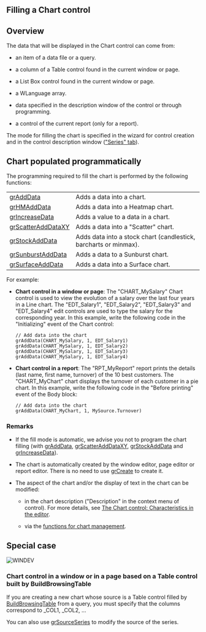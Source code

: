 
## Filling a Chart control
			



<a name="NOTE1"></a>
<a name="NOTE1_1"></a>


## Overview
<a name="overview_ELTTEXTE000179"></a>
The data that will be displayed in the Chart control can come from:

- an item of a data file or a query.

- a column of a Table control found in the current window or page.
	

- a List Box control found in the current window or page.
	

- a WLanguage array.
	

- data specified in the description window of the control or through programming.

- a control of the current report (only for a report).




The mode for filling the chart is specified in the wizard for control creation and in the control description window (["Series" tab](../WDChamp/3042081.md)).







<a name="NOTE3"></a>
<a name="NOTE3_1"></a>


## Chart populated programmatically
<a name="chart_populated_programmatically_ELTTEXTE000203"></a>
The programming required to fill the chart is performed by the following functions: 



|   |   |
| --- | --- |
| [grAddData](../WDLang3/3042023.md) | Adds a data into a chart. |
| [grHMAddData](../WDLang3/1000021628.md) | Adds a data into a Heatmap chart. |
| [grIncreaseData](../WDLang3/3042030.md) | Adds a value to a data in a chart. |
| [grScatterAddDataXY](../WDLang3/3042032.md) | Adds a data into a "Scatter" chart. |
| [grStockAddData](../WDLang3/3042009.md) | Adds data into a stock chart (candlestick, barcharts or minmax). |
| [grSunburstAddData](../WDLang3/1000021285.md) | Adds a data to a Sunburst chart. |
| [grSurfaceAddData](../WDLang3/1000020425.md) | Adds a data into a Surface chart. |





For example:

- **Chart control in a window or page**:
	The "CHART_MySalary" Chart control is used to view the evolution of a salary over the last four years in a Line chart.
	The "EDT_Salary1", "EDT_Salary2", "EDT_Salary3" and "EDT_Salary4" edit controls are used to type the salary for the corresponding year.
	In this example, write the following code in the "Initializing" event of the Chart control:
	
	```wl
	// Add data into the chart
	grAddData(CHART_MySalary, 1, EDT_Salary1)
	grAddData(CHART_MySalary, 1, EDT_Salary2)
	grAddData(CHART_MySalary, 1, EDT_Salary3)
	grAddData(CHART_MySalary, 1, EDT_Salary4)
	```


- **Chart control in a report**: 
	The "RPT_MyReport" report prints the details (last name, first name, turnover) of the 10 best customers.
	The "CHART_MyChart" chart displays the turnover of each customer in a pie chart.
	In this example, write the following code in the "Before printing" event of the Body block:
	
	```wl
	// Add data into the chart
	grAddData(CHART_MyChart, 1, MySource.Turnover)
	```




<a name="NOTE3_2"></a>


### Remarks
<a name="remarks_ELTPARAGRAPHE000085"></a>

- If the fill mode is automatic, we advise you not to program the chart filling (with [grAddData](../WDLang3/3042023.md), [grScatterAddDataXY](../WDLang3/3042032.md), [grStockAddData](../WDLang3/3042009.md) and [grIncreaseData](../WDLang3/3042030.md)).

- The chart is automatically created by the window editor, page editor or report editor. There is no need to use [grCreate](../WDLang3/3042005.md) to create it.

- The aspect of the chart and/or the display of text in the chart can be modified:

	- in the chart description ("Description" in the context menu of control). For more details, see [The Chart control: Characteristics in the editor](../WDChamp/3042076.md).

	- via the [functions for chart management](../WDLang3/3042003.md).







<a name="NOTE2"></a>
<a name="NOTE2_1"></a>


## Special case
<a name="special_case_ELTTEXTE000284"></a>
![WINDEV](https://doc.pcsoft.fr/ext/images/us/WD.png) 

### Chart control in a window or in a page based on a Table control built by BuildBrowsingTable
<a name="chart_control_window_page_based_table_control_built_buildbrowsingtable_ELTPARAGRAPHE000122"></a>

If you are creating a new chart whose source is a Table control filled by [BuildBrowsingTable](../WDLang1/3074002.md) from a query, you must specify that the columns correspond to _COL1, _COL2, ...

You can also use [grSourceSeries](../WDLang3/3042067.md) to modify the source of the series.


